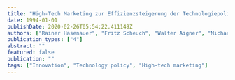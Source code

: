 ```yaml
---
title: "High-Tech Marketing zur Effizienzsteigerung der Technologiepolitik"
date: 1994-01-01
publishDate: 2020-02-26T05:54:22.411149Z
authors: ["Rainer Hasenauer", "Fritz Scheuch", "Walter Aigner", "Michael Schreiber", "Rudolf R. Sinkovics"]
publication_types: ["4"]
abstract: ""
featured: false
publication: ""
tags: ["Innovation", "Technology policy", "High-tech marketing"]
---
```


